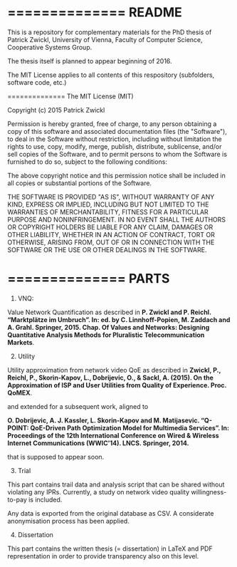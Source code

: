 ==============
README
==============

This is a repository for complementary materials for the PhD thesis of Patrick Zwickl, University of Vienna, Faculty of Computer Science, Cooperative Systems Group.

The thesis itself is planned to appear beginning of 2016.

The MIT License applies to all contents of this respository (subfolders, software code, etc.)

==============
The MIT License (MIT)

Copyright (c) 2015 Patrick Zwickl

Permission is hereby granted, free of charge, to any person obtaining a copy
of this software and associated documentation files (the "Software"), to deal
in the Software without restriction, including without limitation the rights
to use, copy, modify, merge, publish, distribute, sublicense, and/or sell
copies of the Software, and to permit persons to whom the Software is
furnished to do so, subject to the following conditions:

The above copyright notice and this permission notice shall be included in
all copies or substantial portions of the Software.

THE SOFTWARE IS PROVIDED "AS IS", WITHOUT WARRANTY OF ANY KIND, EXPRESS OR
IMPLIED, INCLUDING BUT NOT LIMITED TO THE WARRANTIES OF MERCHANTABILITY,
FITNESS FOR A PARTICULAR PURPOSE AND NONINFRINGEMENT. IN NO EVENT SHALL THE
AUTHORS OR COPYRIGHT HOLDERS BE LIABLE FOR ANY CLAIM, DAMAGES OR OTHER
LIABILITY, WHETHER IN AN ACTION OF CONTRACT, TORT OR OTHERWISE, ARISING FROM,
OUT OF OR IN CONNECTION WITH THE SOFTWARE OR THE USE OR OTHER DEALINGS IN
THE SOFTWARE.


==============
PARTS
==============

1. VNQ:

  Value Network Quantification as described in **P. Zwickl and P. Reichl. “Marktplätze im Umbruch”. In:
ed. by C. Linnhoff-Popien, M. Zaddach and A. Grahl. Springer, 2015. Chap. Of Values and Networks: Designing Quantitative Analysis Methods for Pluralistic Telecommunication Markets**.

2. Utility

  Utility approximation from network video QoE as described in **Zwickl, P., Reichl, P., Skorin-Kapov, L., Dobrijevic, O., & Sackl, A. (2015). On the Approximation of ISP and User Utilities from Quality of Experience. Proc. QoMEX**.

  and extended for a subsequent work, aligned to

  **O. Dobrijevic, A. J. Kassler, L. Skorin-Kapov and M. Matijasevic. “Q-POINT: QoE-Driven Path Optimization Model for Multimedia Services”. In: Proceedings of the 12th International Conference on Wired & Wireless Internet Communications (WWIC’14). LNCS. Springer, 2014.**

  that is supposed to appear soon.

3. Trial

  This part contains trail data and analysis script that can be shared without violating any IPRs. Currently, a study on network video quality willingness-to-pay is included.

  Any data is exported from the original database as CSV. A considerate anonymisation process has been applied.  
  
4. Dissertation

  This part contains the written thesis (= dissertation) in LaTeX and PDF representation in order to provide transparency also on this level.
